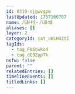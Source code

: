 ```yaml
---
id: 0310-ojgwvgpw
lastUpdated: 1757166787
name: 八卦村・八卦城
aliases: []
layer: 2
categoryId: cat_uWLHUZtI
tagIds:
  - tag_F0Snwko4
  - tag_dE92ppTk
nsfw: false
parent: ""
relatedEntries: []
timelineEvents: []
titledLinks: []
---
```


